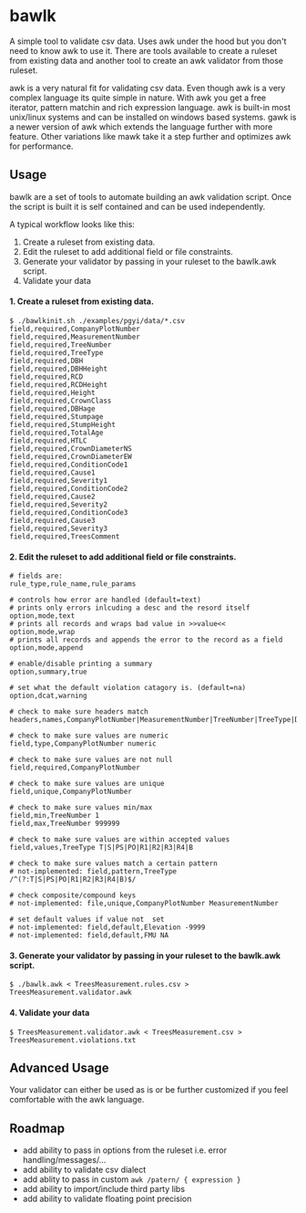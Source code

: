 # bawlk

A simple tool to validate csv data. Uses awk under the hood but you don't need to know awk to use it. There are tools available to create a ruleset from existing data and another tool to create an awk validator from those ruleset.

awk is a very natural fit for validating csv data. Even though awk is a very complex language its quite simple in nature. With awk you get a free iterator, pattern matchin and rich expression language. awk is built-in most unix/linux systems and can be installed on windows based systems. gawk is a newer version of awk which extends the language further with more feature. Other variations like mawk take it a step further and optimizes awk for performance.

## Usage
bawlk are a set of tools to automate building an awk validation script. Once the script is built it is self contained and can be used independently. 

A typical workflow looks like this:

1. Create a ruleset from existing data. 
2. Edit the ruleset to add additional field or file constraints.
3. Generate your validator by passing in your ruleset to the bawlk.awk script.
4. Validate your data

#### 1. Create a ruleset from existing data.

````
$ ./bawlkinit.sh ./examples/pgyi/data/*.csv
field,required,CompanyPlotNumber
field,required,MeasurementNumber
field,required,TreeNumber
field,required,TreeType
field,required,DBH
field,required,DBHHeight
field,required,RCD
field,required,RCDHeight
field,required,Height
field,required,CrownClass
field,required,DBHage
field,required,Stumpage
field,required,StumpHeight
field,required,TotalAge
field,required,HTLC
field,required,CrownDiameterNS
field,required,CrownDiameterEW
field,required,ConditionCode1
field,required,Cause1
field,required,Severity1
field,required,ConditionCode2
field,required,Cause2
field,required,Severity2
field,required,ConditionCode3
field,required,Cause3
field,required,Severity3
field,required,TreesComment
```` 

#### 2. Edit the ruleset to add additional field or file constraints.

````
# fields are:
rule_type,rule_name,rule_params

# controls how error are handled (default=text)
# prints only errors inlcuding a desc and the resord itself
option,mode,text
# prints all records and wraps bad value in >>value<<
option,mode,wrap
# prints all records and appends the error to the record as a field
option,mode,append

# enable/disable printing a summary
option,summary,true

# set what the default violation catagory is. (default=na)
option,dcat,warning

# check to make sure headers match
headers,names,CompanyPlotNumber|MeasurementNumber|TreeNumber|TreeType|DBH|DBHHeight|RCD|RCDHeight|Height|CrownClass|DBHage|Stumpage|StumpHeight|TotalAge|HTLC|CrownDiameterNS|CrownDiameterEW|ConditionCode1|Cause1|Severity1|ConditionCode2|Cause2|Severity2|ConditionCode3|Cause3|Severity3|TreesComment

# check to make sure values are numeric
field,type,CompanyPlotNumber numeric

# check to make sure values are not null
field,required,CompanyPlotNumber

# check to make sure values are unique
field,unique,CompanyPlotNumber

# check to make sure values min/max
field,min,TreeNumber 1
field,max,TreeNumber 999999

# check to make sure values are within accepted values
field,values,TreeType T|S|PS|PO|R1|R2|R3|R4|B

# check to make sure values match a certain pattern
# not-implemented: field,pattern,TreeType /^(?:T|S|PS|PO|R1|R2|R3|R4|B)$/

# check composite/compound keys
# not-implemented: file,unique,CompanyPlotNumber MeasurementNumber

# set default values if value not  set
# not-implemented: field,default,Elevation -9999
# not-implemented: field,default,FMU NA
````

#### 3. Generate your validator by passing in your ruleset to the bawlk.awk script.

````
$ ./bawlk.awk < TreesMeasurement.rules.csv > TreesMeasurement.validator.awk
````

#### 4. Validate your data

````
$ TreesMeasurement.validator.awk < TreesMeasurement.csv > TreesMeasurement.violations.txt
````

## Advanced Usage

Your validator can either be used as is or be further customized if you feel comfortable with the awk language. 

## Roadmap
* add ability to pass in options from the ruleset i.e. error handling/messages/...
* add ability to validate csv dialect
* add ablity to pass in custom ``awk /patern/ { expression }``
* add ability to import/include third party libs
* add ability to validate floating point precision